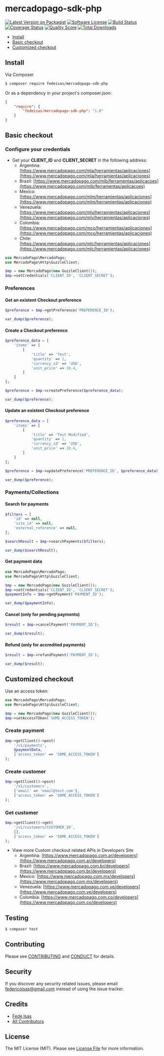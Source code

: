 # mercadopago-sdk-php

[![Latest Version on Packagist][ico-version]][link-packagist]
[![Software License][ico-license]](LICENSE.md)
[![Build Status][ico-travis]][link-travis]
[![Coverage Status][ico-scrutinizer]][link-scrutinizer]
[![Quality Score][ico-code-quality]][link-code-quality]
[![Total Downloads][ico-downloads]][link-downloads]

* [Install](#install)
* [Basic checkout](#basic-checkout)
* [Customized checkout](#custom-checkout)

<a name="install"></a>
## Install

Via Composer

``` bash
$ composer require fedeisas/mercadopago-sdk-php
```

Or as a dependency in your project's composer.json:

```json
{
    "require": {
        "fedeisas/mercadopago-sdk-php": "1.0"
    }
}
```

<a name="basic-checkout"></a>
## Basic checkout

### Configure your credentials

* Get your **CLIENT_ID** and **CLIENT_SECRET** in the following address:
    * Argentina: [https://www.mercadopago.com/mla/herramientas/aplicaciones](https://www.mercadopago.com/mla/herramientas/aplicaciones)
    * Brazil: [https://www.mercadopago.com/mlb/ferramentas/aplicacoes](https://www.mercadopago.com/mlb/ferramentas/aplicacoes)
    * Mexico: [https://www.mercadopago.com/mlm/herramientas/aplicaciones](https://www.mercadopago.com/mlm/herramientas/aplicaciones)
    * Venezuela: [https://www.mercadopago.com/mlv/herramientas/aplicaciones](https://www.mercadopago.com/mlv/herramientas/aplicaciones)
    * Colombia: [https://www.mercadopago.com/mco/herramientas/aplicaciones](https://www.mercadopago.com/mco/herramientas/aplicaciones)
    * Chile: [https://www.mercadopago.com/mlc/herramientas/aplicaciones](https://www.mercadopago.com/mlc/herramientas/aplicaciones)

```php
use MercadoPago\MercadoPago;
use MercadoPago\Http\GuzzleClient;

$mp = new MercadoPago(new GuzzleClient());
$mp->setCredentials('CLIENT_ID', 'CLIENT_SECRET');
```

### Preferences

#### Get an existent Checkout preference

```php
$preference = $mp->getPreference('PREFERENCE_ID');

var_dump($preference);
```

#### Create a Checkout preference

```php
$preference_data = [
    'items' => [
        [
            'title' => 'Test',
            'quantity' => 1,
            'currency_id' => 'USD',
            'unit_price' => 10.4,
        ]
    ]
];

$preference = $mp->createPreference($preference_data);

var_dump($preference);
```

#### Update an existent Checkout preference

```php
$preference_data = [
    'items' => [
        [
            'title' => 'Test Modified',
            'quantity' => 1,
            'currency_id' => 'USD',
            'unit_price' => 20.4,
        ]
    ]
];

$preference = $mp->updatePreference('PREFERENCE_ID', $preference_data);

var_dump($preference);
```

### Payments/Collections

#### Search for payments

```php
$filters = [
    'id' => null,
    'site_id' => null,
    'external_reference' => null,
];

$searchResult = $mp->searchPayments($filters);

var_dump($searchResult);
```

#### Get payment data

```php
use MercadoPago\MercadoPago;
use MercadoPago\Http\GuzzleClient;

$mp = new MercadoPago(new GuzzleClient());
$mp->setCredentials('CLIENT_ID', 'CLIENT_SECRET');
$paymentInfo = $mp->getPayment('PAYMENT_ID');

var_dump($paymentInfo);
```

#### Cancel (only for pending payments)

```php
$result = $mp->cancelPayment('PAYMENT_ID');

var_dump($result);
```

#### Refund (only for accredited payments)

```php
$result = $mp->refundPayment('PAYMENT_ID');

var_dump($result);
```

<a name="custom-checkout"></a>

## Customized checkout

Use an access token:

```php
use MercadoPago\MercadoPago;
use MercadoPago\Http\GuzzleClient;

$mp = new MercadoPago(new GuzzleClient());
$mp->setAccessTOken('SOME_ACCESS_TOKEN');
```

### Create payment

```php
$mp->getClient()->post(
    '/v1/payments',
    $paymentData,
    ['access_token' => 'SOME_ACCESS_TOKEN']
);
```

### Create customer

```php
$mp->getClient()->post(
    '/v1/customers',
    ['email' => 'email@test.com'],
    ['access_token' => 'SOME_ACCESS_TOKEN']
);
```

### Get customer

```php
$mp->getClient()->get(
    '/v1/customers/CUSTOMER_ID',
    [],
    ['access_token' => 'SOME_ACCESS_TOKEN']
);
```

* View more Custom checkout related APIs in Developers Site
    * Argentina: [https://www.mercadopago.com.ar/developers](https://www.mercadopago.com.ar/developers)
    * Brazil: [https://www.mercadopago.com.br/developers](https://www.mercadopago.com.br/developers)
    * Mexico: [https://www.mercadopago.com.mx/developers](https://www.mercadopago.com.mx/developers)
    * Venezuela: [https://www.mercadopago.com.ve/developers](https://www.mercadopago.com.ve/developers)
    * Colombia: [https://www.mercadopago.com.co/developers](https://www.mercadopago.com.co/developers)

## Testing

``` bash
$ composer test
```

## Contributing

Please see [CONTRIBUTING](CONTRIBUTING.md) and [CONDUCT](CONDUCT.md) for details.

## Security

If you discover any security related issues, please email federicoisas@gmail.com instead of using the issue tracker.

## Credits

- [Fede Isas][link-author]
- [All Contributors][link-contributors]

## License

The MIT License (MIT). Please see [License File](LICENSE.md) for more information.

[ico-version]: https://img.shields.io/packagist/v/fedeisas/mercadopago-sdk-php.svg?style=flat-square
[ico-license]: https://img.shields.io/badge/license-MIT-brightgreen.svg?style=flat-square
[ico-travis]: https://img.shields.io/travis/fedeisas/mercadopago-sdk-php/master.svg?style=flat-square
[ico-scrutinizer]: https://img.shields.io/scrutinizer/coverage/g/fedeisas/mercadopago-sdk-php.svg?style=flat-square
[ico-code-quality]: https://img.shields.io/scrutinizer/g/fedeisas/mercadopago-sdk-php.svg?style=flat-square
[ico-downloads]: https://img.shields.io/packagist/dt/fedeisas/mercadopago-sdk-php.svg?style=flat-square

[link-packagist]: https://packagist.org/packages/fedeisas/mercadopago-sdk-php
[link-travis]: https://travis-ci.org/fedeisas/mercadopago-sdk-php
[link-scrutinizer]: https://scrutinizer-ci.com/g/fedeisas/mercadopago-sdk-php/code-structure
[link-code-quality]: https://scrutinizer-ci.com/g/fedeisas/mercadopago-sdk-php
[link-downloads]: https://packagist.org/packages/fedeisas/mercadopago-sdk-php
[link-author]: https://github.com/fedeisas
[link-contributors]: ../../contributors
